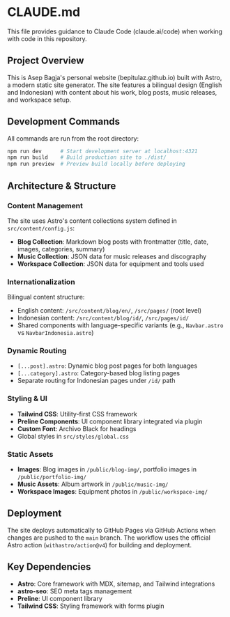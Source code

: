 # CLAUDE.md

This file provides guidance to Claude Code (claude.ai/code) when working with code in this repository.

## Project Overview

This is Asep Bagja's personal website (bepitulaz.github.io) built with Astro, a modern static site generator. The site features a bilingual design (English and Indonesian) with content about his work, blog posts, music releases, and workspace setup.

## Development Commands

All commands are run from the root directory:

```bash
npm run dev      # Start development server at localhost:4321
npm run build    # Build production site to ./dist/
npm run preview  # Preview build locally before deploying
```

## Architecture & Structure

### Content Management
The site uses Astro's content collections system defined in `src/content/config.js`:
- **Blog Collection**: Markdown blog posts with frontmatter (title, date, images, categories, summary)
- **Music Collection**: JSON data for music releases and discography
- **Workspace Collection**: JSON data for equipment and tools used

### Internationalization
Bilingual content structure:
- English content: `/src/content/blog/en/`, `/src/pages/` (root level)
- Indonesian content: `/src/content/blog/id/`, `/src/pages/id/`
- Shared components with language-specific variants (e.g., `Navbar.astro` vs `NavbarIndonesia.astro`)

### Dynamic Routing
- `[...post].astro`: Dynamic blog post pages for both languages
- `[...category].astro`: Category-based blog listing pages
- Separate routing for Indonesian pages under `/id/` path

### Styling & UI
- **Tailwind CSS**: Utility-first CSS framework
- **Preline Components**: UI component library integrated via plugin
- **Custom Font**: Archivo Black for headings
- Global styles in `src/styles/global.css`

### Static Assets
- **Images**: Blog images in `/public/blog-img/`, portfolio images in `/public/portfolio-img/`
- **Music Assets**: Album artwork in `/public/music-img/`
- **Workspace Images**: Equipment photos in `/public/workspace-img/`

## Deployment

The site deploys automatically to GitHub Pages via GitHub Actions when changes are pushed to the `main` branch. The workflow uses the official Astro action (`withastro/action@v4`) for building and deployment.

## Key Dependencies

- **Astro**: Core framework with MDX, sitemap, and Tailwind integrations
- **astro-seo**: SEO meta tags management
- **Preline**: UI component library
- **Tailwind CSS**: Styling framework with forms plugin